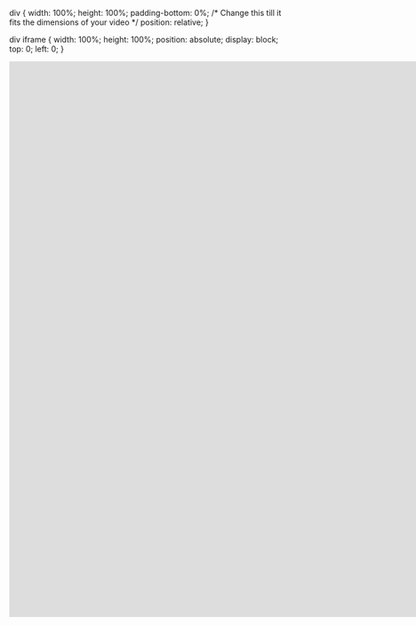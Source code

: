div {
    width: 100%;
    height: 100%;
    padding-bottom: 0%; /* Change this till it fits the dimensions of your video */
    position: relative;
}

div iframe {
    width: 100%;
    height: 100%;
    position: absolute;
    display: block;
    top: 0;
    left: 0;
}
<iframe src="https://weseemahmed.shinyapps.io/cluster-map/" style="border:none;width:1800px;height:1000px;padding:0;margin:0;"></iframe>
